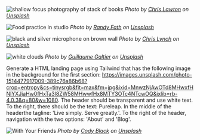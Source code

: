
![shallow focus photography of stack of books](https://images.unsplash.com/photo-1491841573634-28140fc7ced7?crop=entropy&cs=tinysrgb&fit=max&fm=jpg&ixid=MnwzNjAwOTd8MHwxfHNlYXJjaHwyMHx8bGlicmFyeXxlbnwwfDB8fHwxNjgwODI3MTk4&ixlib=rb-4.0.3&q=80&w=1080)
*Photo by [Chris Lawton](https://unsplash.com/@chrislawton?utm_source=Obsidian%20Image%20Inserter%20Plugin&utm_medium=referral) on [Unsplash](https://unsplash.com/?utm_source=Obsidian%20Image%20Inserter%20Plugin&utm_medium=referral)*


![Food practice in studio](https://images.unsplash.com/photo-1535041422672-8c3254ab3abe?crop=entropy&cs=tinysrgb&fit=max&fm=jpg&ixid=MnwzNjAwOTd8MHwxfHNlYXJjaHwyOXx8dmVnZXRhYmxlc3xlbnwwfDB8fHwxNjgwODI3MDI3&ixlib=rb-4.0.3&q=80&w=1080)
*Photo by [Randy Fath](https://unsplash.com/@randyfath?utm_source=Obsidian%20Image%20Inserter%20Plugin&utm_medium=referral) on [Unsplash](https://unsplash.com/?utm_source=Obsidian%20Image%20Inserter%20Plugin&utm_medium=referral)*


![black and silver microphone on brown wall](https://images.unsplash.com/photo-1619490287893-862fd1808407?crop=entropy&cs=tinysrgb&fit=max&fm=jpg&ixid=MnwzNjAwOTd8MHwxfHNlYXJjaHwzMHx8bWljcm9waG9uZXxlbnwwfDB8fHwxNjgwODI2OTM4&ixlib=rb-4.0.3&q=80&w=1080)
*Photo by [Chris Lynch](https://unsplash.com/@chris_lynch_?utm_source=Obsidian%20Image%20Inserter%20Plugin&utm_medium=referral) on [Unsplash](https://unsplash.com/?utm_source=Obsidian%20Image%20Inserter%20Plugin&utm_medium=referral)*



![white clouds](https://images.unsplash.com/photo-1514477917009-389c76a86b68?crop=entropy&cs=tinysrgb&fit=max&fm=jpg&ixid=MnwzNjAwOTd8MHwxfHNlYXJjaHw0fHxTa3l8ZW58MHwwfHx8MTY3OTc4NTcwOQ&ixlib=rb-4.0.3&q=80&w=1080)
*Photo by [Guillaume Galtier](https://unsplash.com/@paititi?utm_source=Obsidian%20Image%20Inserter%20Plugin&utm_medium=referral) on [Unsplash](https://unsplash.com/?utm_source=Obsidian%20Image%20Inserter%20Plugin&utm_medium=referral)*

Generate a HTML landing page using Tailwind that has the following image in the background for the first section: https://images.unsplash.com/photo-1514477917009-389c76a86b68?crop=entropy&cs=tinysrgb&fit=max&fm=jpg&ixid=MnwzNjAwOTd8MHwxfHNlYXJjaHw0fHxTa3l8ZW58MHwwfHx8MTY3OTc4NTcwOQ&ixlib=rb-4.0.3&q=80&w=1080. The header should be transparent and use white text. To the right, there should be the text: Pureleap. In the middle of the headerthe tagline: 'Live simply. Serve greatly.'. To the right of the header, navigation with the two options: 'About' and 'Blog'.

![With Your Friends](https://images.unsplash.com/photo-1501631259223-89d4e246ed23?crop=entropy&cs=tinysrgb&fit=max&fm=jpg&ixid=MnwzNjAwOTd8MHwxfHNlYXJjaHwxMHx8Y291cGxlfGVufDB8MHx8fDE2Nzk3ODg0MjE&ixlib=rb-4.0.3&q=80&w=1080)
*Photo by [Cody Black](https://unsplash.com/@cblack09?utm_source=Obsidian%20Image%20Inserter%20Plugin&utm_medium=referral) on [Unsplash](https://unsplash.com/?utm_source=Obsidian%20Image%20Inserter%20Plugin&utm_medium=referral)*
